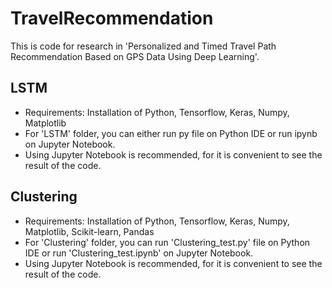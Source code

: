 # TravelRecommendation

This is code for research in 'Personalized and Timed Travel Path Recommendation Based on GPS Data Using Deep Learning'.

## LSTM
 - Requirements: Installation of Python, Tensorflow, Keras, Numpy, Matplotlib
 - For 'LSTM' folder, you can either run py file on Python IDE or run ipynb on Jupyter Notebook.
 - Using Jupyter Notebook is recommended, for it is convenient to see the result of the code.

## Clustering
- Requirements: Installation of Python, Tensorflow, Keras, Numpy, Matplotlib, Scikit-learn, Pandas
- For 'Clustering' folder, you can run 'Clustering_test.py' file on Python IDE or run 'Clustering_test.ipynb' on Jupyter Notebook.
- Using Jupyter Notebook is recommended, for it is convenient to see the result of the code.
